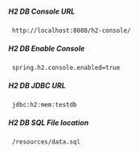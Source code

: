 ##### H2 DB Console URL

```  http://localhost:8080/h2-console/  ```


##### H2 DB Enable Console

```  spring.h2.console.enabled=true  ```


##### H2 DB JDBC URL

```  jdbc:h2:mem:testdb  ```


##### H2 DB SQL File location

```  /resources/data.sql  ```